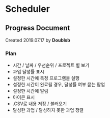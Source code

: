 # Scheduler

## Progress Document
Created 2019.07.17 by **Doublsb**

### Plan
- 시간 / 날짜 / 우선순위 / 프로젝트 별 보기
- 과업 달성률 표시
- 설정한 시간에 특정 프로그램을 실행
- 설정한 시간이 완료될 경우, 달성률 여부 묻는 팝업
- 설정한 시간에 알림
- 아이콘 표시
- .CSV로 내용 저장 / 불러오기
- 달성한 과업 / 달성하지 못한 과업 정렬
